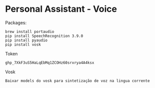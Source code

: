 # Personal Assistant - Voice

Packages:
    
    brew install portaudio
    pip install SpeechRecognition 3.9.0
    pip install pyaudio
    pip install vosk

Token
    
    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

Vosk

    Baixar models do vosk para sintetização de voz na lingua corrente